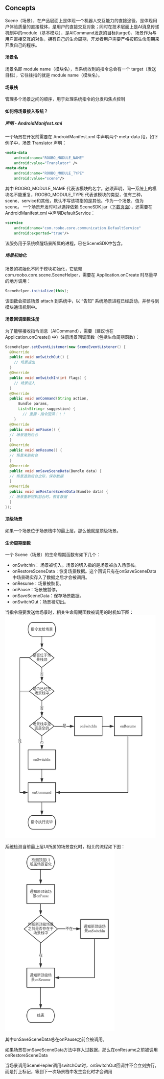 ## Concepts

Scene（场景），在产品层面上是体现一个机器人交互能力的直接途径，是体现用户体验质量的直接载体，是用户的直接交互对象；同时在技术层面上是AI消息传递机制中的module（基本模块），是AICommand发送的目标\(target\)，场景作为与用户直接交互的对象，拥有自己的生命周期，开发者用户需要严格按照生命周期来开发自己的程序。

#### 场景名

场景名即 module name（模块名），当系统收到的指令总会有一个 target（发送目标），它往往指的就是 module name（模块名）。

#### 场景栈
管理多个场景之间的顺序，用于处理系统指令的分发和焦点控制

#### 如何将场景接入系统？
##### 声明 - AndroidManifest.xml

一个场景在开发前需要在 AndroidManifest.xml 中声明两个 meta-data 段，如下例子中，场景 Translator 声明：

```xml
<meta-data
    android:name="ROOBO_MODULE_NAME"
    android:value="Translator" />
<meta-data
    android:name="ROOBO_MODULE_TYPE"
    android:value="scene"/>
```

其中 ROOBO\_MODULE\_NAME 代表该模块的名字，必须声明，同一系统上的模块名不能重复，ROOBO\_MODULE\_TYPE 代表该模块的类型，值有三种，scene、service和其他，默认不写该项指的是其他。作为一个场景，值为 scene。 一个场景开发时可以选择依赖 SceneSDK.jar（[下载页面](#)），还需要在 AndroidManifest.xml 中声明DefaultService：

```xml
<service
    android:name="com.roobo.core.communication.DefaultService"
    android:exported="true"/>
```
该服务用于系统唤醒场景所属的进程，已在SceneSDK中包含。

##### 场景初始化
场景的初始化不同于模块初始化，它依赖 com.roobo.core.scene.SceneHelper，需要在 Application.onCreate 时尽量早的地方调用：

```java
SceneHelper.initialize(this);
```

该函数会把该场景 attach 到系统中，以 “告知” 系统场景进程已经启动，并参与到模块通讯机制中。

#### 场景回调函数注册

为了能够接收指令消息（AICommand），需要（建议也在 Application.onCreate\(\) 中）注册场景回调函数（包括生命周期函数）：
```java
SceneHelper.setEventListener(new SceneEventListener() {
  @Override
  public void onSwitchOut() {
    // 场景退出
  }
  @Override
  public void onSwitchIn(int flags) {
    // 场景进入
  }
  @Override
  public void onCommand(String action,
      Bundle params,
      List<String> suggestion) {
        // 重要：指令回调！！！
    }
  @Override
  public void onPause() {
  // 场景退到后台
  }
  @Override
  public void onResume() {
  // 场景来到前台
  }
  @Override
  public void onSaveSceneData(Bundle data) {
  // 场景退到后台之际，保存数据
  }
  @Override
  public void onRestoreSceneData(Bundle data) {
  // 场景重新回到前台时，恢复数据
  }
});
```

#### 顶级场景
如果一个场景位于场景栈中的最上层，那么他就是顶级场景。

#### 生命周期函数

一个 Scene（场景）的生命周期函数有如下几个：
* onSwitchIn： 场景被切入。场景的切入指的是场景被放入场景栈。
* onRestoreSceneData：恢复场景数据。这个回调只有在onSaveSceneData中场景确实存入了数据之后才会被调用。
* onResume：场景被恢复。
* onPause：场景被暂停。
* onSaveSceneData：保存场景数据。
* onSwitchOut：场景被切出。

当指令将要发送给场景时，相关生命周期函数被调用的时机如下图：
![](../assets/command_send_to_scene.png)

系统检测当前最上层UI所属的场景变化时，相关的流程如下图：
![](../assets/top_scene_change.png)

其中onSaveSceneData总在onPause之前会被调用。

如果场景在onSaveSceneData方法中存入过数据，那么在onResume之前被调用onRestoreSceneData

当场景调用SceneHepler调用switchOut时，onSwitchOut回调并不会立刻执行，而是打上标记，等到下一次场景栈中发生变化时才会调用
